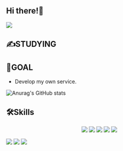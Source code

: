 ## Hi there!👋
<a href="mailto:dosm0360@gmail.com"> <img src="https://img.shields.io/badge/email-EA4335?style=flat-square&logo=Gmail&logoColor=white&link=mailto:dosm0360@gmail.com"/> </a>

## ✍STUDYING  

  
## 🎈GOAL  
- Develop my own service.

![Anurag's GitHub stats](https://github-readme-stats.vercel.app/api?username=parksolmi&show_icons=true&theme=radical)

## 🛠Skills
<p align="center">
<img src = "https://img.shields.io/badge/-Java-007396?style=flat-square&logo=Java"/> <img src="https://img.shields.io/badge/HTML-E34F26?style=flat-square&logo=HTML&logoColor=white"/> <img src="https://img.shields.io/badge/CSS-1572B6?style=flat-square&logo=CSS&logoColor=white"/> <img src="https://img.shields.io/badge/Android-3DDC84?style=flat-square&logo=Android&logoColor=white"/> <img src="https://img.shields.io/badge/MySQL-4479A1?style=flat-square&logo=MySQL&logoColor=white"/> 

<img src = "https://img.shields.io/badge/-Adobe Photoshop-31A8FF?style=flat&logo=Adobe Photoshop"/> <img src = "https://img.shields.io/badge/-Adobe Illustrator-FF9A00?style=flat&logo=Adobe Illustrator"/> <img src = "https://img.shields.io/badge/-Adobe Premiere Pro-9999FF?style=flat&logo=Adobe Premiere Pro"/>
</p>
